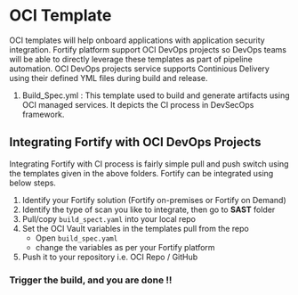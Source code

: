 # OCI Template
OCI templates will help onboard applications with application security integration. Fortify platform support OCI DevOps projects so DevOps teams will be able to directly leverage these templates as part of pipeline automation. OCI DevOps projects service supports Continious Delivery using their defined YML files during build and release. 


1.	Build_Spec.yml : This template used to build and generate artifacts using OCI managed services. It depicts the CI process in DevSecOps framework.


## Integrating Fortify with OCI DevOps Projects
Integrating Fortify with CI process is fairly simple pull and push switch using the templates given in the above folders.  Fortify can be integrated using below steps.

1. Identify your Fortify solution (Fortify on-premises or Fortify on Demand)
2. Identify the type of scan you like to integrate, then go to **SAST** folder
3. Pull/copy `build_spect.yaml` into your local repo
4. Set the OCI Vault variables in the templates pull from the repo
   - Open `build_spec.yaml`
   - change the variables as per your Fortify platform
6. Push it to your repository i.e. OCI Repo / GitHub
	
### Trigger the build, and you are done !!

